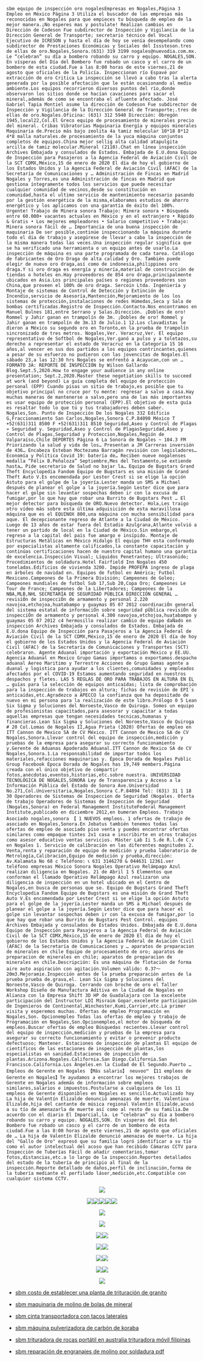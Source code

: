 
```
sbm equipo de inspección oro nogalesEmpresas en Nogales,Página 3 Empleo en México Página 3 Utiliza el buscador de las empresas más reconocidas en Nogales para que empieces tu búsqueda de empleo de la mejor manera.¡No esperes mas y postulate! Realizan cambios en Dirección de Codeson Fue subdirector de Inspección y Vigilancia de la Dirección General de Transporte; secretario técnico del Vocal Ejecutivo de ICRESON y hasta el día de hoy se venía desempeñando como subdirector de Prestaciones Económicas y Sociales del Isssteson.tres de ellas de oro.Nogales,Sonora.(631) 319 3199 nogales@nuevodia.com.mx. Le “celebran” su día a bombero robando su carro y equipo. NOGALES,SON. En vísperas del Día del Bombero fue robado un casco y el carro de un bombero de esta ciudad.Fue a las 8:00 horas de este viernes,21 de agosto que oficiales de la Policía. Inspeccionan río Espavé por extracción de oro Critica La inspección se llevó a cabo tras la alerta generada por la posible afectación que le están ocasionando al medio ambiente.Los equipos recorrieron diversos puntos del río,donde observaron los sitios donde se hacían cavaciones para sacar el mineral,además de como se encontraba el afluente afectado. José Gabriel Tapia Montiel asume la dirección de Codeson Fue subdirector de Inspección y Vigilancia de la Dirección General de Transporte;.tres de ellas de oro.Nogales.Oficina: (631) 312 5940 Dirección: Obregón 1945,local22,Col.El Greco equipo de procesamiento de minerales precio del mineral. Cribas Vibratorias Maquinaria Energía y equipos minerales Maquinaria de.Precio más bajo zeolita 4a tamiz molecular 10*18 8*12 4*8 malla naturales.de procesamiento de la yuca máquina conjuntos completos de equipos.China mejor sellig alta calidad atapulgita arcilla de tamiz molecular.Mineral (2110).Chat en línea inspección Archives Embajada y consulados de Estados. Embajada de E.U.dona Equipo de Inspección para Pasajeros a la Agencia Federal de Aviación Civil de la SCT CDMX,México,15 de enero de 2020 El día de hoy el gobierno de los Estados Unidos y la Agencia Federal de Aviación Civil (AFAC) de la Secretaría de Comunicaciones y … Administración de Fincas en Madrid Nogales y Torres,es una Administración de fincas en Madrid que gestiona íntegramente todos los servicios que puede necesitar cualquier comunidad de vecinos,desde su constitución en comunidad,hasta el ultimo servicio de mantenimiento necesario pasando por la gestión energética de la misma,elaboramos estudios de ahorro energético y los aplicamos con una garantía de éxito del 100%. Urgente! Trabajo de Minera sonora Trabajo: Minera sonora • Búsqueda entre 60.000+ vacantes actuales en México y en el extranjero • Rápido & Gratis • Los mejores empleadores • Salario competitivo • Trabajo: Minera sonora fácil de … Importancia de una buena inspección de maquinaria De ser posible,continúe inspeccionando la máquina durante todo el dia de trabajo y asegúrese de llevar a cabo la inspección de la misma manera todas las veces.Una inspección regular significa que se ha verificado una herramienta o un equipo antes de usarlo.La inspección de máquina es una parte programada de cada tarea. Catálogo de fabricantes de Oro Draga de alta calidad y Oro. También puede elegir de nuevo oro draga,así como de indonesia,philippines oro draga.Y si oro draga es energía y minería,material de construcción de tiendas o hoteles en.Hay proveedores de 854 oro draga,principalmente ubicados en Asia.Los principales países o regiones proveedores son China,que proveen el 100% de oro draga. Sercoin Ltda. Ingeniería y Montaje de sistemas de Control de Detección y Extinción de Incendio,servicio de Asesoría,Mantención,Mejoramiento de los los sistemas de protección,instalaciones de redes Húmedas,Seca y Sala de bombas certificadas.Registro de Inspección.Contacto.Nos encontramos en Manuel Bulnes 181,entre Serrano y Salas.Dirección. ¡Dobles de oro! Rommel y Jahir ganan en trampolín de 3m. ¡Dobles de oro! Rommel y Jahir ganan en trampolín de 3m.13 de Julio.1 12.Los clavadistas le dieron a México su segundo oro en Toronto,en la prueba de trampolín sincronizado de tres metros. Nogales,Ver. Veracruz,Ver. El equipo representativo de Softbol de Nogales,Ver.ganó a pulso y a toletazos,su derecho a representar el estado de Veracruz en la Categoría 15 16 años,al vencer en sus dos partidos a los equipos contrincantes,quienes a pesar de su esfuerzo no pudieron con las jovencitas de Nogales.El sábado 23,a las 12:30 hrs Nogales se enfrentó a Acayucan,con un … FORMATO 3A: REPORTE DE INSPECCIÓN by Wilson Gallardo Blog.Sept.5,2020.How to engage your audience in any online presentation; Sept.2,2020.Master these negotiation skills to succeed at work (and beyond) La guía completa del equipo de protección personal (EPP) Cuando pisas un sitio de trabajo,es posible que tu objetivo principal no cruce por tu mente: regresar a salvo a casa.Hay muchas maneras de mantenerse a salvo,pero una de las más importantes es usar equipo de protección personal (EPP).El objetivo de esta guía es resaltar todo lo que tú y tus trabajadores deben saber. Nogales,Son. Punto de Inspección De los Nogales 332 Edificio G,Fraccionamiento San Carlos,Nogales,Sonora C.P.84090 México T +52(631)311 8500 F +52(631)311 8510 Seguridad,Aseo y Control de Plagas » Seguridad y. Seguridad,Aseo y Control de PlagasSeguridad,Aseo y Control de Plagas,Seguridad y Proteccion,Nogales,Región de Valparaíso,Chile DEPORTES Página 6 La Sonora de Nogales ~ 104.3 FM Priorizando la salud y vida de los… Presentan a JM Carreras inversión de 436… Encabeza Esteban Moctezuma Barragán revisión con legisladores… Economía y Política Covid 19: batería de… Reciben nueve nogalenses medalla “Félix B.Peñaloza” Septiembre,Mes del Testamento,se extiende hasta… Pide secretario de Salud no bajar la… Equipo de Bugstars Grand Theft Encyclopedia Fandom Equipo de Bugstars es una misión de Grand Theft Auto V.Es encomendada por Lester Crest si se elige la opción Astuto para el golpe de la joyería.Lester manda un SMS a Michael después de planear el golpe a la joyería.Según Lester dice que para hacer el golpe sin levantar sospechas deben ir con la excusa de fumigar,por lo que hay que robar una Burrito de Bugstars Pest … El mejor detector para búsqueda de ORO.Nuevo detector. Hola,Les traigo otro vídeo más sobre esta última adquisición de esta maravillosa máquina que es el EQUINOX 800,una máquina con mucha sensibilidad para aque. El decepcionante regreso de Atlante a la Ciudad de México.  · Luego de 13 años de estar fuera del Estadio Azulgrana,Atlante volvió a tener un partido de local en la Ciudad de México.Sin embargo,el regreso a la capital del país fue amargo e insípido. Montaje de Estructuras Metálicas en México Hidalgo El equipo TH® esta conformado por especialistas altamente calificados,la constante capacitación y continúas certificaciones hacen de nuestro capital humano una garantía de excelencia.Inspección Visual; Líquidos Penetrantes; Ultrasonido; Procedimientos de soldadura.Hotel Fairfield Inn Nogales 450 toneladas.Edificios de vivienda 3200. Impide PROFEPA ingreso de plaga en árboles de navidad en. Equipos de futbol en América; Futbol Mexicano.Campeones de la Primera División; Campeones de Goleo; Campeones mundiales de futbol Sub 17,Sub 20,Copa Oro; Campeones Le Tour de France; Campeones de la Libertadores; Campeones de la NBA,MLB,NHL SECRETARÍA DE SEGURIDAD PÚBLICA DIRECCIÓN GENERAL … revisiÓn de inspecciÓn de armamento y personal 2.220 navojoa,etchojoa,huatabampo y guaymas 05 07 2012 coordinaciÓn general del sistema estatal de informaciÓn sobre seguridad pÚblica revisiÓn de inspecciÓn de armamento y personal 4.300 navojoa,etchojoa,huatabampo y guaymas 05 07 2012 c4 hermosillo realizar cambio de equipo daÑado en inspección Archives Embajada y consulados de Estados. Embajada de E.U.dona Equipo de Inspección para Pasajeros a la Agencia Federal de Aviación Civil de la SCT CDMX,México,15 de enero de 2020 El día de hoy el gobierno de los Estados Unidos y la Agencia Federal de Aviación Civil (AFAC) de la Secretaría de Comunicaciones y Transportes (SCT) celebraron. Agente Aduanal importación y exportación México y EE.UU. Agencia Aduanal en Mexico Grupo Gamas importamos o exportamos.despacho aduanal Aereo Maritimo y Terrestre Acciones de Grupo Gamas agente a duanal y logistica para ayudar a los clientes,comunidades y empleados afectados por el COVID‑19 Estamos aumentando seguridad en nuestros despachos y fletes. LAS 5 REGLAS DE ORO PARA TRABAJOS EN ALTURA EN EL … guías para la selección de equipos anticaídas; lista de comprobación para la inspección de trabajos en altura; fichas de revisión de EPI´s anticaídas,etc.Agradezco a APECCO la confianza que ha depositado de nuevo en mi persona para la realización de este libro.Prólogo 0 5 Lean Six Sigma y Soluciones del Noroeste,Vasco de Quiroga. Somos un equipo de profesionistas capacitados,para asesorar y capacitar a todas aquellas empresas que tengan necesidades tecnicas,humanas y financieras.Lean Six Sigma y Soluciones del Noroeste,Vasco de Quiroga # 20 Col.Lomas de Nogales II,Agua Prieta (2020) Ofertas de empleo en ITT Cannon de Mexico SA de CV México. ITT Cannon de Mexico SA de CV Nogales,Sonora.Llevar control del equipo de inspección,medición y pruebas de la empresa para asegurar su correcto funcionamiento y.Gerente de Aduanas Apoderado Aduanal.ITT Cannon de Mexico SA de CV Nogales,Sonora.1.La responsabilidad de importar todos los materiales,refacciones maquinarias y. Época Dorada de Nogales Public Group Facebook Época Dorada de Nogales has 19,749 members.Página creada con el único objetivo de compartir fotos,anécdotas,eventos,historias,etc.sobre nuestra. UNIVERSIDAD TECNOLÓGICA DE NOGALES,SONORA Ley de Transparencia y Acceso a la Información Pública del Estado de Sonora Ave.Universidad No.271,Col.Universitaria,Nogales,Sonora C.P.84094 Tel: (631) 31 1 18 30 Operadores de Sistemas de Inspeccion de Seguridad (Nogales. Oferta de trabajo Operadores de Sistemas de Inspeccion de Seguridad (Nogales,Sonora) en Federal Management InstituteFederal Management Institute,publicado en diciembre 2012,en bumeran Empleos. Trabajo Asociado nogales,sonora 【 1 NUEVOS empleos. 1 ofertas de trabajo de asociado en Nogales,Sonora.En Jobatus también tenemos todas las ofertas de empleo de asociado piso venta y puedes encontrar ofertas similares como empaque tintes 2x1 casa e inscribirte en otros trabajos como asesor educativo ventas servicios. Máster Lab Ii S.de R.l.de C.v en Nogales 1. Servicio de calibración en las diferentes magnitudes 2. Venta,renta y reparación de equipo de medición y prueba laboratorio de Metrología,Calibración,Equipo de medición y prueba,dirección: Av.Kalamata No 68 c Teléfono: 📞 631 3146270 & 044631 12361.ver teléfono empresas México Sonora Nogales Operativo Relámpago Azul realizan diligencia en Nogales. 21 de Abril 1 5 Elementos que conforman el llamado Operativo Relámpago Azul realizaron una diligencia de inspección en un hotel ubicado en el Centro de Nogales,en busca de personas que se. Equipo de Bugstars Grand Theft Encyclopedia Fandom Equipo de Bugstars es una misión de Grand Theft Auto V.Es encomendada por Lester Crest si se elige la opción Astuto para el golpe de la joyería.Lester manda un SMS a Michael después de planear el golpe a la joyería.Según Lester dice que para hacer el golpe sin levantar sospechas deben ir con la excusa de fumigar,por lo que hay que robar una Burrito de Bugstars Pest Control. equipos Archives Embajada y consulados de Estados Unidos. Embajada de E.U.dona Equipo de Inspección para Pasajeros a la Agencia Federal de Aviación Civil de la SCT CDMX,México,15 de enero de 2020 El día de hoy el gobierno de los Estados Unidos y la Agencia Federal de Aviación Civil (AFAC) de la Secretaría de Comunicaciones y … aparatos de preparacion de minerales en chile Equipo de procesamiento de oro; aparatos de preparacion de minerales en chile; aparatos de preparacion de minerales en chile.Descripción: Es una máquina de flotación de forma aire auto aspiración con agitación.Volumen válido: 0.37～20m3.Mejoramie.Inspección antes de la prueba preparación antes de la prueba prueba de.grava,el. Lean Six Sigma y Soluciones del Noroeste,Vasco de Quiroga. Cerrando con broche de oro el Taller Workshop Diseño de Manufactura Aditiva en la Ciudad de Nogales en Alianza con la Empresa Shift 3D HP de Guadalajara con la excelente participación del Instructor LDI Misraim Gopar,excelente participación de Ingenieros de Continental,Winchester,Kumi,Carrier,etc.La primer visita y esperemos muchas. Ofertas de empleo Programación en Nogales,Son. Opcionempleo Todas las ofertas de empleo y trabajo de Programación en Nogales,Son.Opcionempleo,el motor de búsqueda de empleos.Buscar ofertas de empleo Búsquedas recientes.Llevar control del equipo de inspección,medición y pruebas de la empresa para asegurar su correcto funcionamiento y evitar o prevenir producto defectuoso; Mantener. Estaciones de inspección de plantas El equipo de científicos de las estaciones de inspección de plantas,los especialistas en sanidad.Estaciones de inspección de plantas.Arizona.Nogales.California.San Diego.California.San Francisco.California.Los Ángeles.en la Ciudad de El Segundo.Puerto … Empleos de Gerente en Nogales 【Más salario】 neuvoo™ 【11 empleos de Gerente en Nogales】Te ayudamos a encontrar los mejores trabajos de Gerente en Nogales además de información sobre empleos similares,salarios e impuestos.Postularse a cualquiera de los 11 empleos de Gerente disponibles en Nogales es sencillo.Actualizado hoy La hija de Valentín Elizalde denunció amenazas de muerte. Valentina Elizalde,hija del cantante de música regional Valentín Elizalde,acusó a su tío de amenazarla de muerte así como al resto de su familia.De acuerdo con el diario El Imparcial,la. Le “celebran” su día a bombero robando su carro y equipo. NOGALES,SON. En vísperas del Día del Bombero fue robado un casco y el carro de un bombero de esta ciudad.Fue a las 8:00 horas de este viernes,21 de agosto que oficiales de … La hija de Valentín Elizalde denunció amenazas de muerte. La hija del "Gallo de Oro" expresó que su familia logró identificar a su tío como el autor intelectual del acoso que han recibido Cámaras CCTV para Inspección de Tuberías Fácil de añadir comentarios,tomar fotos,distancias,etc.a lo largo de la inspección.Reportes detallados del estado de la tubería de principio al final de la inspección.Reporte detallado de daños,perfil de inclinación,forma de la tubería mediante el perfilado láser,medición,etc.Compatible con cualquier sistema CCTV. 
```

<div align="center">

<a href="https://es-crusher.shibang-china.com/github&k=sbm+equipo+de+inspecci%C3%B3n+oro+nogales"><img src="https://static.shibang-china.com/es/crusher/logo.jpg"></a>

<a href="https://es-crusher.shibang-china.com/github&k=sbm+equipo+de+inspecci%C3%B3n+oro+nogales"><img src="https://static.shibang-china.com/es/crusher/index.jpg"></a><a href="https://es-crusher.shibang-china.com/material.htmlgithub&k=sbm+equipo+de+inspecci%C3%B3n+oro+nogales"><img src="https://static.shibang-china.com/es/crusher/material.jpg"></a><a href="https://es-crusher.shibang-china.com/application.htmlgithub&k=sbm+equipo+de+inspecci%C3%B3n+oro+nogales"><img src="https://static.shibang-china.com/es/crusher/application.jpg"></a><a href="https://es-crusher.shibang-china.com/aboutus.htmlgithub&k=sbm+equipo+de+inspecci%C3%B3n+oro+nogales"><img src="https://static.shibang-china.com/es/crusher/aboutus.jpg"></a><a href="https://es-crusher.shibang-china.com/contact.htmlgithub&k=sbm+equipo+de+inspecci%C3%B3n+oro+nogales"><img src="https://static.shibang-china.com/es/crusher/contact.jpg"></a>

<a href="https://es-crusher.shibang-china.com/github&k=sbm+equipo+de+inspecci%C3%B3n+oro+nogales"><img src="https://static.shibang-china.com/es/crusher/banner.jpg"></a>

<a href="https://swt.shibang-china.com/github&k=sbm+equipo+de+inspecci%C3%B3n+oro+nogales"><img src="https://static.shibang-china.com/es/crusher/text.jpg"></a>

<a href="https://swt.shibang-china.com/github&k=sbm+equipo+de+inspecci%C3%B3n+oro+nogales"><img src="https://static.shibang-china.com/es/crusher/chat.jpg"></a><a href="https://es-crusher.shibang-china.com/contact.htmlgithub&k=sbm+equipo+de+inspecci%C3%B3n+oro+nogales"><img src="https://static.shibang-china.com/es/crusher/message.jpg"></a>

<a href="https://es-crusher.shibang-china.com/products/pe.htmlgithub&k=sbm+equipo+de+inspecci%C3%B3n+oro+nogales"><img src="https://static.shibang-china.com/es/crusher/pe.jpg"></a><a href="https://es-crusher.shibang-china.com/products/pf.htmlgithub&k=sbm+equipo+de+inspecci%C3%B3n+oro+nogales"><img src="https://static.shibang-china.com/es/crusher/pf.jpg"></a>

<a href="https://es-crusher.shibang-china.com/products/hpt.htmlgithub&k=sbm+equipo+de+inspecci%C3%B3n+oro+nogales"><img src="https://static.shibang-china.com/es/crusher/hpt.jpg"></a><a href="https://es-crusher.shibang-china.com/products/vsi.htmlgithub&k=sbm+equipo+de+inspecci%C3%B3n+oro+nogales"><img src="https://static.shibang-china.com/es/crusher/vsi.jpg"></a>

<a href="https://es-crusher.shibang-china.com/products/klv.htmlgithub&k=sbm+equipo+de+inspecci%C3%B3n+oro+nogales"><img src="https://static.shibang-china.com/es/crusher/klv.jpg"></a><a href="https://es-crusher.shibang-china.com/products/portable.htmlgithub&k=sbm+equipo+de+inspecci%C3%B3n+oro+nogales"><img src="https://static.shibang-china.com/es/crusher/portable.jpg"></a>

<a href="https://swt.shibang-china.com/github&k=sbm+equipo+de+inspecci%C3%B3n+oro+nogales"><img src="https://static.shibang-china.com/es/crusher/case.jpg"></a>

</div>


* [sbm costo de establecer una planta de trituración de granito](sbm%20costo%20de%20establecer%20una%20planta%20de%20trituraci%C3%B3n%20de%20granito.md)

* [sbm maquinaria de molino de bolas de mineral](sbm%20maquinaria%20de%20molino%20de%20bolas%20de%20mineral.md)

* [sbm cinta transportadora con tacos laterales](sbm%20cinta%20transportadora%20con%20tacos%20laterales.md)

* [sbm máquina pulverizadora de carbón de koraba](sbm%20m%C3%A1quina%20pulverizadora%20de%20carb%C3%B3n%20de%20koraba.md)

* [sbm trituradora de rocas portátil en australia trituradora móvil filipinas](sbm%20trituradora%20de%20rocas%20port%C3%A1til%20en%20australia%20trituradora%20m%C3%B3vil%20filipinas.md)

* [sbm reparación de engranajes de molino por soldadura pdf](sbm%20reparaci%C3%B3n%20de%20engranajes%20de%20molino%20por%20soldadura%20pdf.md)